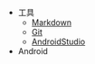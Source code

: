 * 工具  
  * [Markdown](https://github.com/BinniYe/Note/blob/master/Markdown.md)
  * [Git]()
  * [AndroidStudio]()  
* Android

